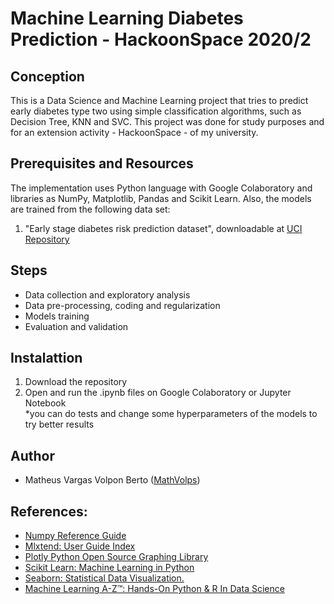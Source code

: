 # Machine Learning Diabetes Prediction - HackoonSpace 2020/2
## Conception
This is a Data Science and Machine Learning project that tries to predict early diabetes type two using simple classification algorithms, such as Decision Tree, KNN and SVC. This project was done for study purposes and for an extension activity - HackoonSpace - of my university.

## Prerequisites and Resources
The implementation uses Python language with Google Colaboratory and libraries as NumPy, Matplotlib, Pandas and Scikit Learn. Also, the models are trained from the following data set:

1. "Early stage diabetes risk prediction dataset", downloadable at [UCI Repository](https://archive.ics.uci.edu/ml/datasets/Early+stage+diabetes+risk+prediction+dataset.)

## Steps
* Data collection and exploratory analysis
* Data pre-processing, coding and regularization
* Models training
* Evaluation and validation

## Instalattion
1. Download the repository
2. Open and run the .ipynb files on Google Colaboratory or Jupyter Notebook <br>
*you can do tests and change some hyperparameters of the models to try better results

## Author
* Matheus Vargas Volpon Berto ([MathVolps](https://github.com/MathVolps))

## References:
* [Numpy Reference Guide](https://numpy.org/doc/stable/numpy-ref.pdf)
* [Mlxtend: User Guide Index](http://rasbt.github.io/mlxtend/USER_GUIDE_INDEX/)
* [Plotly Python Open Source Graphing Library](https://plotly.com/python/)
* [Scikit Learn: Machine Learning in Python](https://scikit-learn.org/stable/)
* [Seaborn: Statistical Data Visualization.](https://seaborn.pydata.org/)
* [Machine Learning A-Z™: Hands-On Python & R In Data Science](https://www.udemy.com/course/machinelearning/)
